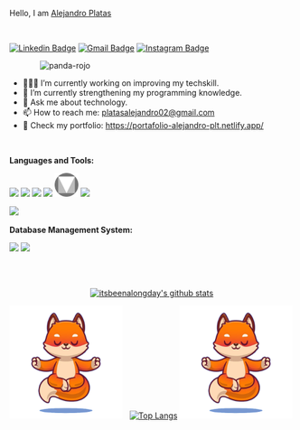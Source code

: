 Hello, I am [Alejandro Platas](https://github.com/alejandroplt)

<br />

[![Linkedin Badge](https://img.shields.io/badge/-AlejandroPlatas-blue?style=flat&logo=Linkedin&logoColor=white&link=https://www.linkedin.com/in/alejandro-platas-96a157218/)](https://www.linkedin.com/in/alejandro-platas-96a157218/)
[![Gmail Badge](https://img.shields.io/badge/-platasalejandro02-c14438?style=flat&logo=Gmail&logoColor=white&link=mailto:platasalejandro02@gmail.com)](mailto:platasalejandro02@gmail.com)
[![Instagram Badge](https://img.shields.io/badge/-@alejandro.platas-purple?style=flat&logo=instagram&logoColor=white&link=https://www.instagram.com/alejandro.platas/?hl=es-laz)](https://www.instagram.com/alejandro.platas/?hl=es-laz)

<img align="right" src="https://github.com/alejandroplt/alejandroplt/blob/main/panda-rojo.png" alt="panda-rojo" width="450px" />
<!--<img align="right" alt="GIF" src="https://media.giphy.com/media/l3E6IlIx5f9nVjd84/giphy.gif" />
<img align="right" alt="GIF" src="https://i.pinimg.com/564x/2e/f4/19/2ef419dd92eaa5f61b4ec3de4801929f.jpg" />-->

<br />

- 👨🏽‍💻 I’m currently working on improving my techskill.
- 🌱 I’m currently strengthening my programming knowledge.
- 💬 Ask me about technology.
- 📫 How to reach me: platasalejandro02@gmail.com
- 👀 Check my portfolio: https://portafolio-alejandro-plt.netlify.app/

<br />

**Languages and Tools:**  

<a src="https://www.w3schools.com/html/"><img src="https://img.icons8.com/color/48/000000/html-5.png"/></a>
<a src="https://www.w3schools.com/css/"><img src="https://img.icons8.com/color/48/000000/css3.png"/></a>
<a src="https://www.docker.com/"><img src="https://img.icons8.com/color/48/000000/javascript.png"/></a>
<a src="https://getbootstrap.com/"><img src="https://img.icons8.com/color/48/000000/bootstrap.png"/></a>
<a src="https://github.com/google/material-design-lite"><img height="42" src="https://raw.githubusercontent.com/github/explore/80688e429a7d4ef2fca1e82350fe8e3517d3494d/topics/material-design/material-design.png"/></a>
<a src="https://www.w3schools.com/css/"><img height="40" src="https://upload.wikimedia.org/wikipedia/commons/thumb/2/27/PHP-logo.svg/1280px-PHP-logo.svg.png"/></a>
<!--<a src="https://www.docker.com/"><img src="https://img.icons8.com/color/48/000000/docker.png"/></a>-->
<a src="https://www.w3schools.com/css/"><img src="https://img.icons8.com/color/48/000000/java.png"/></a>
<br />

**Database Management System:**

<a src="https://www.w3schools.com/css/"><img height="60" src="https://www.logo.wine/a/logo/MySQL/MySQL-Logo.wine.svg"/></a>
<a src="https://www.docker.com/"><img src="https://img.icons8.com/color/48/000000/postgresql.png"/></a>

<br />
<br />

<div align=center>

[![itsbeenalongday's github stats](https://github-readme-stats.vercel.app/api?username=alejandroplt&show_icons=true&line_height=21&show_icons=true&theme=great-gatsby)](https://github.com/alejandroplt)

</div> 

<div align=center >
  
<img src="https://github.com/alejandroplt/alejandroplt/blob/main/zorro.png" alt="zorro" style="float: left; margin-right: 10px;" width="200px" /> [![Top Langs](https://github-readme-stats.vercel.app/api/top-langs/?username=alejandroplt&layout=compact&theme=great-gatsby)](https://github.com/alejandroplt) <img src="https://github.com/alejandroplt/alejandroplt/blob/main/zorro.png" alt="zorro" width="200px" />

</div>
